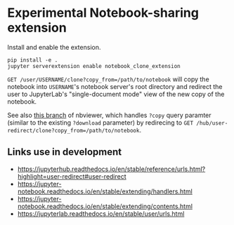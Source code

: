 # Experimental Notebook-sharing extension

Install and enable the extension.

```
pip install -e .
jupyter serverextension enable notebook_clone_extension
```

`GET /user/USERNAME/clone?copy_from=/path/to/notebook` will copy the
notebook into `USERNAME`'s notebook server's root directory and redirect the user
to JupyterLab's "single-document mode" view of the new copy of the notebook.

See also [this branch](https://github.com/danielballan/nbviewer/tree/copy-to-user-server)
of nbviewer, which handles `?copy` query paramter (similar to the existing
`?download` parameter) by redirecing to
`GET /hub/user-redirect/clone?copy_from=/path/to/notebook`.

## Links use in development

* https://jupyterhub.readthedocs.io/en/stable/reference/urls.html?highlight=user-redirect#user-redirect
* https://jupyter-notebook.readthedocs.io/en/stable/extending/handlers.html
* https://jupyter-notebook.readthedocs.io/en/stable/extending/contents.html
* https://jupyterlab.readthedocs.io/en/stable/user/urls.html
